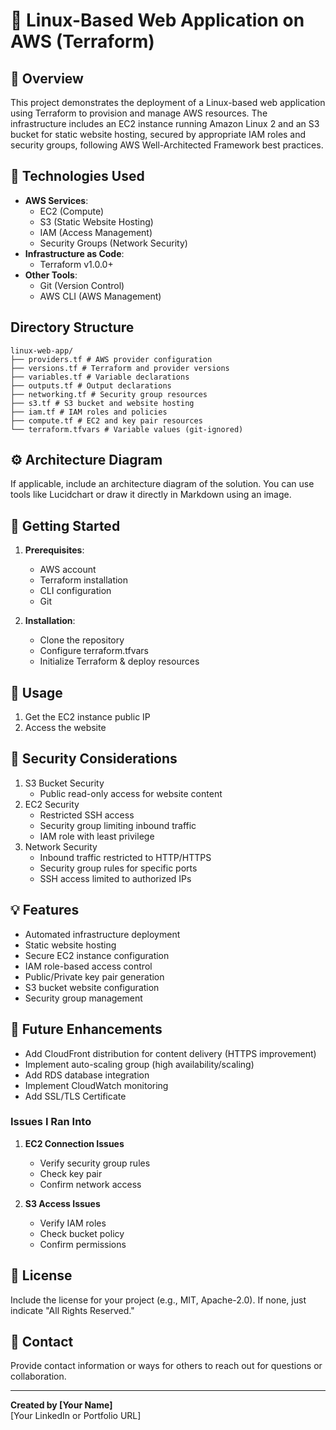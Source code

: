 # 🌟 Linux-Based Web Application on AWS (Terraform)

## 📜 Overview
This project demonstrates the deployment of a Linux-based web application using Terraform to provision and manage AWS resources. The infrastructure includes an EC2 instance running Amazon Linux 2 and an S3 bucket for static website hosting, secured by appropriate IAM roles and security groups, following AWS Well-Architected Framework best practices.

## 🔧 Technologies Used
- **AWS Services**: 
  - EC2 (Compute)
  - S3 (Static Website Hosting)
  - IAM (Access Management)
  - Security Groups (Network Security)
- **Infrastructure as Code**: 
  - Terraform v1.0.0+
- **Other Tools**:
  - Git (Version Control)
  - AWS CLI (AWS Management)

## **Directory Structure**
```plaintext
linux-web-app/
├── providers.tf # AWS provider configuration
├── versions.tf # Terraform and provider versions
├── variables.tf # Variable declarations
├── outputs.tf # Output declarations
├── networking.tf # Security group resources
├── s3.tf # S3 bucket and website hosting
├── iam.tf # IAM roles and policies
├── compute.tf # EC2 and key pair resources
└── terraform.tfvars # Variable values (git-ignored)
```

## ⚙️ Architecture Diagram
If applicable, include an architecture diagram of the solution. You can use tools like Lucidchart or draw it directly in Markdown using an image.

## 🚀 Getting Started
1. **Prerequisites**: 
   - AWS account
   - Terraform installation
   - CLI configuration
   - Git

2. **Installation**:
   - Clone the repository
   - Configure terraform.tfvars
   - Initialize Terraform & deploy resources

## 📝 Usage
1. Get the EC2 instance public IP
2. Access the website


## 🔐 Security Considerations
1. S3 Bucket Security
   - Public read-only access for website content
2. EC2 Security
   - Restricted SSH access
   - Security group limiting inbound traffic
   - IAM role with least privilege
3. Network Security
   - Inbound traffic restricted to HTTP/HTTPS
   - Security group rules for specific ports
   - SSH access limited to authorized IPs

## 💡 Features
- Automated infrastructure deployment
- Static website hosting
- Secure EC2 instance configuration
- IAM role-based access control
- Public/Private key pair generation
- S3 bucket website configuration
- Security group management

## 🔄 Future Enhancements
- Add CloudFront distribution for content delivery (HTTPS improvement)
- Implement auto-scaling group (high availability/scaling)
- Add RDS database integration
- Implement CloudWatch monitoring
- Add SSL/TLS Certificate

### Issues I Ran Into

1.  **EC2 Connection Issues**
    -   Verify security group rules
    -   Check key pair
    -   Confirm network access

2.  **S3 Access Issues**
    -   Verify IAM roles
    -   Check bucket policy
    -   Confirm permissions

## 📄 License
Include the license for your project (e.g., MIT, Apache-2.0). If none, just indicate "All Rights Reserved."

## 💬 Contact
Provide contact information or ways for others to reach out for questions or collaboration.

---

**Created by [Your Name]**  
[Your LinkedIn or Portfolio URL]
